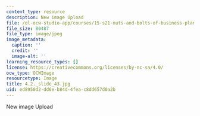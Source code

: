 ```yaml
---
content_type: resource
description: New image Upload
file: /ol-ocw-studio-app/courses/15-s21-nuts-and-bolts-of-business-plans-january-iap-2014/ed8950d2dd6eb84d4feac8dd657d0a2b_4.2._slide_43.jpg
file_size: 80487
file_type: image/jpeg
image_metadata:
  caption: ''
  credit: ''
  image-alt: ''
learning_resource_types: []
license: https://creativecommons.org/licenses/by-nc-sa/4.0/
ocw_type: OCWImage
resourcetype: Image
title: 4.2._slide_43.jpg
uid: ed8950d2-dd6e-b84d-4fea-c8dd657d0a2b
---
```

New image Upload